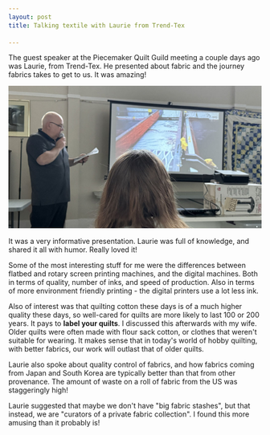 ```yaml
---
layout: post
title: Talking textile with Laurie from Trend-Tex

---
```

The guest speaker at the Piecemaker Quilt Guild meeting a couple days ago was Laurie, from Trend-Tex. He presented about fabric and the journey fabrics takes to get to us. It was amazing!

![Laurie, talking about the different types of fabric printing, with a slide showing a flatbed screen printing machine](/images/laurie-trend-tex.jpg)

It was a very informative presentation. Laurie was full of knowledge, and shared it all with humor. Really loved it!

Some of the most interesting stuff for me were the differences between flatbed and rotary screen printing machines, and the digital machines. Both in terms of quality, number of inks, and speed of production. Also in terms of more environment friendly printing - the digital printers use a lot less ink.

Also of interest was that quilting cotton these days is of a much higher quality these days, so well-cared for quilts are more likely to last 100 or 200 years. It pays to **label your quilts**. I discussed this afterwards with my wife. Older quilts were often made with flour sack cotton, or clothes that weren't suitable for wearing. It makes sense that in today's world of hobby quilting, with better fabrics, our work will outlast that of older quilts.

Laurie also spoke about quality control of fabrics, and how fabrics coming from Japan and South Korea are typically better than that from other provenance. The amount of waste on a roll of fabric from the US was staggeringly high!

Laurie suggested that maybe we don't have "big fabric stashes", but that instead, we are "curators of a private fabric collection". I found this more amusing than it probably is!


